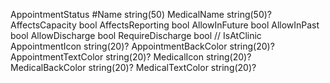 AppointmentStatus
#Name string(50)
MedicalName string(50)?
AffectsCapacity bool
AffectsReporting bool
AllowInFuture bool
AllowInPast bool
AllowDischarge bool
RequireDischarge bool // IsAtClinic
AppointmentIcon string(20)?
AppointmentBackColor string(20)?
AppointmentTextColor string(20)?
MedicalIcon string(20)?
MedicalBackColor string(20)?
MedicalTextColor string(20)?